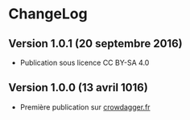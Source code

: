 ChangeLog 
=========

Version 1.0.1 (20 septembre 2016) 
-------------------------------
* Publication sous licence CC BY-SA 4.0

Version 1.0.0 (13 avril 1016) 
-----------------------------
* Première publication sur [crowdagger.fr](http://crowdagger.fr)

